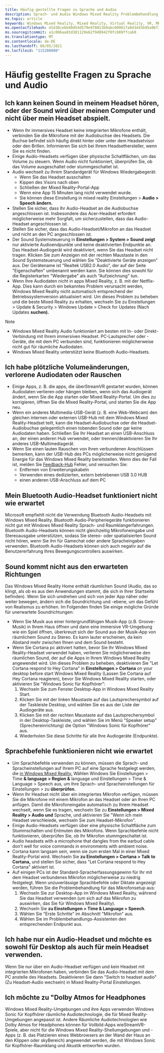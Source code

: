 ```yaml
---
title: Häufig gestellte Fragen zu Sprache und Audio
description: Sprach- und Audio Windows Mixed Reality Problembehandlung, die über unsere Standarddokumentation für den Kundensupport hinausgeht.
ms.topic: article
keywords: Windows Mixed Reality, Mixed Reality, Virtual Reality, VR, MR, Problembehandlung, Fehler, Hilfe, Support, Audioprobleme, Sprachprobleme
ms.openlocfilehash: d1d30cebb40d54d579e978013b9abc60981fa943d43b95a96f358092631b4d27
ms.sourcegitcommit: a1c086aa83d381129e62f9d8942f0fc889ffcab0
ms.translationtype: MT
ms.contentlocale: de-DE
ms.lasthandoff: 08/05/2021
ms.locfileid: "115208980"
---
```

# <a name="speech-and-audio-faqs"></a>Häufig gestellte Fragen zu Sprache und Audio

## <a name="i-cant-hear-any-sound-in-my-headset-or-sound-is-playing-through-my-computer-instead-of-my-headset"></a>Ich kann keinen Sound in meinem Headset hören, oder der Sound wird über meinen Computer und nicht über mein Headset abspielt.

* Wenn Ihr immersives Headset keine integrierten Mikrofone enthält, verbinden Sie die Mikrofone mit der Audiobuchse des Headsets. Die Buchse befindet sich häufig direkt hinter oder unter dem Headsetvisor oder den Brillen. Informieren Sie sich bei Ihrem Headsethersteller, wenn Sie es nicht finden.
* Einige Audio-Headsets verfügen über physische Schaltflächen, um das Volume zu steuern. Wenn Audio nicht funktioniert, überprüfen Sie, ob das Volume ausgeschaltet oder stummgeschaltet ist.
* Audio wechselt zu Ihrem Standardgerät für Windows Wiedergabegerät: 
    * Wenn Sie das Headset ausschalten
    * Kippen des Visors nach oben
    * Schließen der Mixed Reality-Portal-App
    * Wenn eine App 15 Minuten lang nicht verwendet wurde. 
    * Sie können diese Einstellung in mixed reality Einstellungen > **Audio > Speech ändern.**
* Stellen Sie sicher, dass Ihr Audio-Headset an die Audiobuchse angeschlossen ist. Insbesondere das Acer-Headset erfordert möglicherweise mehr Sorgfalt, um sicherzustellen, dass das Audio-Headset angeschlossen ist.
* Stellen Sie sicher, dass das Audio-Headset/Mikrofon an das Headset und nicht an den PC angeschlossen ist.
* Der Sound Systemsteuerung in **Einstellungen > System > Sound zeigt** nur aktivierte Audioendpunkte und keine deaktivierten Endpunkte an. Das Headset-Audiogerät wird deaktiviert, wenn Sie das Headset nicht tragen. Klicken Sie zum Anzeigen mit der rechten Maustaste in den Sound Systemsteuerung und wählen Sie "Deaktivierte Geräte anzeigen" aus. Der Gerätename ist "Realtek USB2.0 Audio", der auf der Seite "Eigenschaften" umbenannt werden kann. Sie können dies sowohl für die Registerkarten "Wiedergabe" als auch "Aufzeichnung" tun.
* Wenn Ihre Audiodaten nicht in apps Mixed Reality, z. B. mit der Netflix-App. Dies kann durch ein bekanntes Problem verursacht werden, Windows Mixed Reality nicht automatisch entsprechend der Betriebssystemversion aktualisiert wird. Um dieses Problem zu beheben und die beste Mixed Reality zu erhalten, wechseln Sie zu Einstellungen > Update & Security > Windows Update > Check for Updates (Nach Updates **suchen).**

> [!NOTE]
> * Windows Mixed Reality Audio funktioniert am besten mit In- oder Direkt-Verbindung mit Ihrem immersiven Headset. PC-Lautsprecher oder -Geräte, die mit dem PC verbunden sind, funktionieren möglicherweise nicht gut für räumliche Audiodaten.
> * Windows Mixed Reality unterstützt keine Bluetooth Audio-Headsets.

## <a name="im-experiencing-sudden-volume-changes-lost-audio-or-buzzing"></a>Ich habe plötzliche Volumeänderungen, verlorene Audiodaten oder Rauschen

* Einige Apps, z. B. die apps, die überStreamVR gestartet wurden, können Audiodaten verlieren oder hängen bleiben, wenn sich das Audiogerät ändert, wenn Sie die App starten oder Mixed Reality-Portal. Um dies zu korrigieren, öffnen Sie die Mixed Reality-Portal, und starten Sie die App neu.
* Wenn ein anderes Multimedia-USB-Gerät (z. B. eine Web-Webcam) den gleichen internen oder externen USB-Hub mit dem Windows Mixed Reality-Headset teilt, kann die Headset-Audiobuchse oder die Headset-Audiobuchse gelegentlich einen tobenden Sound oder gar keine Audiodaten haben. Schließen Sie Ihr Headset an einen USB-Anschluss an, der einen anderen Hub verwendet, oder trennen/deaktivieren Sie Ihr anderes USB-Multimediagerät.
* Wenn Sie einen lauten Rauschen von Ihren verbundenen Anschlüssen bemerken, kann der USB-Hub des PCs möglicherweise nicht genügend Energie für das Windows Mixed Reality bereitstellen. Wenn dies der Fall ist, melden Sie [Feedback-Hub](/hololens/hololens-feedback) Fehler, und versuchen Sie:
    * Entfernen von Erweiterungskabeln
    * Verwenden eines dedizierten, extern betriebenen USB 3.0 HUB
    * einen anderen USB-Anschluss auf dem PC

## <a name="my-bluetooth-audio-headset-isnt-working-as-expected"></a>Mein Bluetooth Audio-Headset funktioniert nicht wie erwartet

Microsoft empfiehlt nicht die Verwendung Bluetooth Audio-Headsets mit Windows Mixed Reality. Bluetooth Audio-Peripheriegeräte funktionieren nicht gut mit Windows Mixed Reality Sprach- und Raumklangerfahrungen. Bluetooth Audio-Headsets können nicht gleichzeitig Mikrofoneingabe und Stereoausgabe unterstützen, sodass Sie stereo- oder spatialisierten Sound nicht hören, wenn Sie ihn für Gamechat oder andere Spracheingaben verwenden. Bluetooth Audio-Headsets können sich auch negativ auf die Benutzererfahrung Ihres Bewegungscontrollers auswirken.

## <a name="sound-isnt-coming-from-expected-directions"></a>Sound kommt nicht aus den erwarteten Richtungen

Das Windows Mixed Reality Home enthält räumlichen Sound (Audio, das so klingt, als ob es aus den Anwendungen stammt, die sich in Ihrer Startseite befinden). Wenn Sie sich umdrehen und sich von jeder App näher oder weiter bewegen, ändern sich die Soundrichtung und -ebene, um das Gefühl von Realismus zu erhöhen. Im Folgenden finden Sie einige mögliche Gründe für unerwartete Soundrichtungen:

* Wenn Sie Musik aus einer hintergrundfähigen Musik-App (z.B. Groove-Musik) in Ihrem Haus öffnen und dann eine immersive VR-Umgebung wie ein Spiel öffnen, überkreuzt sich der Sound aus der Musik-App von räumlichem Sound zu Stereo. Es kann lauter erscheinen, da kein Abstand mehr zwischen Ihnen und dem Sound besteht.
* Wenn Sie Cortana pc aktiviert hatten, bevor Sie Ihr Windows Mixed Reality-Headset verwendet haben, verlieren Sie möglicherweise den räumlichen Sound, der auf die Apps in Ihrem Windows Mixed Reality angewendet wird. Um dieses Problem zu beheben, deaktivieren Sie "Let Cortana respond to Hey Cortana" in **Einstellungen > Cortana** on your desktop before start Windows Mixed Reality (Lassen Sie Cortana auf Hey Cortana reagieren), bevor Sie Windows Mixed Reality starten, oder aktivieren Sie "Windows Sonic für Kopfhörer":
    1. Wechseln Sie zum Fenster Desktop-App in Windows Mixed Reality Start.
    2. Klicken Sie mit der linken Maustaste auf das Lautsprechersymbol auf der Taskleiste Desktop, und wählen Sie es aus der Liste der Audiogeräte aus.
    3. Klicken Sie mit der rechten Maustaste auf das Lautsprechersymbol in der Desktop-Taskleiste, und wählen Sie im Menü "Speaker setup" (Sprechereinrichtung) die Option "Windows Sonic für Kopfhörer" aus.
    4. Wiederholen Sie diese Schritte für alle Ihre Audiogeräte (Endpunkte).

## <a name="speech-commands-are-not-working-as-expected"></a>Sprachbefehle funktionieren nicht wie erwartet

* Um Sprachbefehle verwenden zu können, müssen die Sprach- und Spracheinstellungen auf Ihrem PC auf eine Sprache festgelegt werden, die [in Windows Mixed Reality.](https://support.microsoft.com/help/4039262/windows-10-mixed-reality-setup-faq#Languages) Wählen Windows Sie Einstellungen > Time **& language > Region &** language und Einstellungen > Time & Language > Speech aus, um Ihre Sprach- und Spracheinstellungen für Einstellungen > zu **überprüfen.**
* Wenn Ihr Headset nicht über ein integriertes Mikrofon verfügen, müssen Sie die Mikrofone mit einem Mikrofon an das Headset oder an Ihren PC anfügen. Damit die Mikrofoneingabe automatisch zu Ihrem Headset wechselt, wenn Sie es tragen, wechseln Sie zu **Einstellungen > Mixed Reality > Audio und** Sprache, und aktivieren Sie "Wenn ich mein Headset verschleiede, wechseln Sie zum Headset-Mikrofon".
* Einige Audio-Headsets verfügen über eine physische Schaltfläche zum Stummschalten und Entmuten des Mikrofons. Wenn Sprachbefehle nicht funktionieren, überprüfen Sie, ob Ihr Mikrofon stummgeschaltet ist.
* Audio headsets with a microphone that dangles from the earbud cable don't well for voice commands in environments with ambient noise.
* Cortana kann langsam sein, wenn sie zum ersten Mal in einer Mixed Reality-Portal wird. Wechseln Sie **zu Einstellungen > Cortana > Talk to Cortana,** und stellen Sie sicher, dass "Let Cortana respond to Hey Cortana" aktiviert ist.
* Auf einigen PCs ist der Standard-Spracherfassungsgewinn für Ihr mit dem Headset verbundenes Mikrofon möglicherweise zu niedrig festgelegt. Wenn unzuverlässige Sprachbefehle oder Diktate angezeigt werden, führen Sie die Problembehandlung für das Mikrofonsetup aus:
    1. Wechseln Sie zur Desktop-App im Windows Mixed Reality, während Sie das Headset verwenden (um sich auf das Mikrofon zu auswirken, das Sie für Windows Mixed Reality).
    2. Wechseln Sie **zu Einstellungen > Time & Language > Speech**.
    3. Wählen Sie "Erste Schritte" im Abschnitt "Mikrofon" aus.
    4. Wählen Sie im Problembehandlungs-Assistenten den entsprechenden Endpunkt aus.

## <a name="i-only-have-one-audio-headset-and-i-want-to-use-it-for-both-desktop-and-my-headset"></a>Ich habe nur ein Audio-Headset und möchte es sowohl für Desktop als auch für mein Headset verwenden.

Wenn Sie nur über ein Audio-Headset verfügen und kein Headset mit integrierten Mikrofonen haben, verbinden Sie das Audio-Headset mit dem PC anstelle des Headsets. Deaktivieren Sie dann "Switch to headset audio" (Zu Headset-Audio wechseln) in Mixed Reality-Portal Einstellungen.

## <a name="i-want-to-switch-to-dolby-atmos-for-headphones"></a>Ich möchte zu "Dolby Atmos for Headphones

Windows Mixed Reality-Umgebungen und ihre Apps verwenden Windows Sonic für Kopfhörer räumliche Audiotechnologie, die für Mixed Reality-Umgebungen angepasst ist. Andere Räumliche Audiotechnologien wie Dolby Atmos for Headphones können für Vollbild-Apps wieStreamVR-Spiele, aber nicht für die Windows Mixed Reality-Shellumgebungen und -Apps (z. B. das Platzieren eines Webbrowsers an der Wand der Haus an den Klippen oder skyBereich) angewendet werden, die mit Windows Sonic für Kopfhörer-Raumklang und Akustik entworfen wurden.
